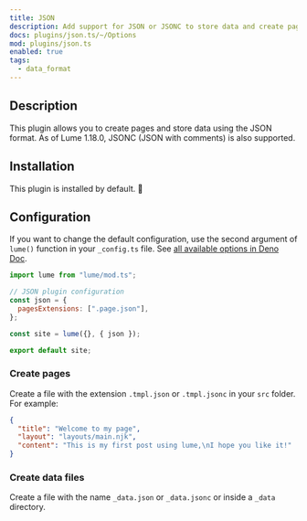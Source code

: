 ```yaml
---
title: JSON
description: Add support for JSON or JSONC to store data and create pages.
docs: plugins/json.ts/~/Options
mod: plugins/json.ts
enabled: true
tags:
  - data_format
---
```


## Description

This plugin allows you to create pages and store data using the JSON format. As
of Lume 1.18.0, JSONC (JSON with comments) is also supported.

## Installation

This plugin is installed by default. 🎉

## Configuration

If you want to change the default configuration, use the second argument of
`lume()` function in your `_config.ts` file. See
[all available options in Deno Doc](https://doc.deno.land/https/deno.land/x/lume/plugins/json.ts/~/Options).

```js
import lume from "lume/mod.ts";

// JSON plugin configuration
const json = {
  pagesExtensions: [".page.json"],
};

const site = lume({}, { json });

export default site;
```

### Create pages

Create a file with the extension `.tmpl.json` or `.tmpl.jsonc` in your `src`
folder. For example:

```json
{
  "title": "Welcome to my page",
  "layout": "layouts/main.njk",
  "content": "This is my first post using lume,\nI hope you like it!"
}
```

### Create data files

Create a file with the name `_data.json` or `_data.jsonc` or inside a `_data`
directory.
